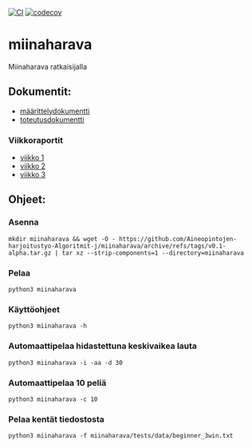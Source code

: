 [![CI](https://github.com/Aineopintojen-harjoitustyo-Algoritmit-j/miinaharava/actions/workflows/auto.yml/badge.svg)](https://github.com/Aineopintojen-harjoitustyo-Algoritmit-j/miinaharava/actions/workflows/auto.yml)
[![codecov](https://codecov.io/gh/Aineopintojen-harjoitustyo-Algoritmit-j/miinaharava/graph/badge.svg?token=KK71RE0U3O)](https://codecov.io/gh/Aineopintojen-harjoitustyo-Algoritmit-j/miinaharava)
# miinaharava
Miinaharava ratkaisijalla

## Dokumentit:
- [määrittelydokumentti](doc/m%C3%A4%C3%A4rittelydokumentti.pdf)
- [toteutusdokumentti](doc/toteutusdokumentti.pdf)

### Viikkoraportit
- [viikko 1](doc/viikkoraportti1.pdf)
- [viikko 2](doc/viikkoraportti2.pdf)
- [viikko 3](doc/viikkoraportti3.pdf)
  
## Ohjeet:

### Asenna
`mkdir miinaharava && wget -O - https://github.com/Aineopintojen-harjoitustyo-Algoritmit-j/miinaharava/archive/refs/tags/v0.1-alpha.tar.gz | tar xz --strip-components=1 --directory=miinaharava`

### Pelaa
`python3 miinaharava`

### Käyttöohjeet
`python3 miinaharava -h`

### Automaattipelaa hidastettuna keskivaikea lauta
`python3 miinaharava -i -aa -d 30`

### Automaattipelaa 10 peliä
`python3 miinaharava -c 10`

### Pelaa kentät tiedostosta
`python3 miinaharava -f miinaharava/tests/data/beginner_3win.txt`
